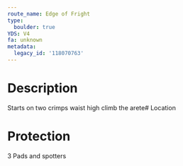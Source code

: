 ```yaml
---
route_name: Edge of Fright
type:
  boulder: true
YDS: V4
fa: unknown
metadata:
  legacy_id: '118070763'
---
```

# Description
Starts on two crimps waist high climb the arete# Location
# Protection
3 Pads and spotters